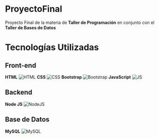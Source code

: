 # ProyectoFinal

Proyecto Final de la materia de **Taller de Programación** en conjunto con el **Taller de Bases de Datos**


# Tecnologías Utilizadas

## Front-end
**HTML**
![HTML](https://cdn.iconscout.com/icon/free/png-256/html5-40-1175193.png)
**CSS**
![CSS](https://cdn.iconscout.com/icon/free/png-256/css-131-722685.png)
**Bootstrap**
![Bootstrap](https://cdn.iconscout.com/icon/free/png-256/bootstrap-226077.png)
**JavaScript**
![JS](https://cdn.iconscout.com/icon/free/png-256/javascript-23-1174949.png)

## Backend
**Node JS**
![NodeJS](https://cdn.iconscout.com/icon/free/png-256/nodejs-2-226035.png)

## Base de Datos
**MySQL**
![MySQL](https://cdn.iconscout.com/icon/free/png-256/mysql-19-1174939.png)
